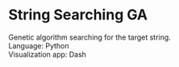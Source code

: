 # String Searching GA
Genetic algorithm searching for the target string. <br>
Language: Python <br>
Visualization app: Dash <br>
